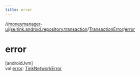 ```yaml
---
title: error
---
```

//[moneymanager-ui](../../../index.html)/[se.tink.android.repository.transaction](../index.html)/[TransactionError](index.html)/[error](error.html)



# error



[androidJvm]\
val [error](error.html): [TinkNetworkError](../../se.tink.android.repository/-tink-network-error/index.html)




